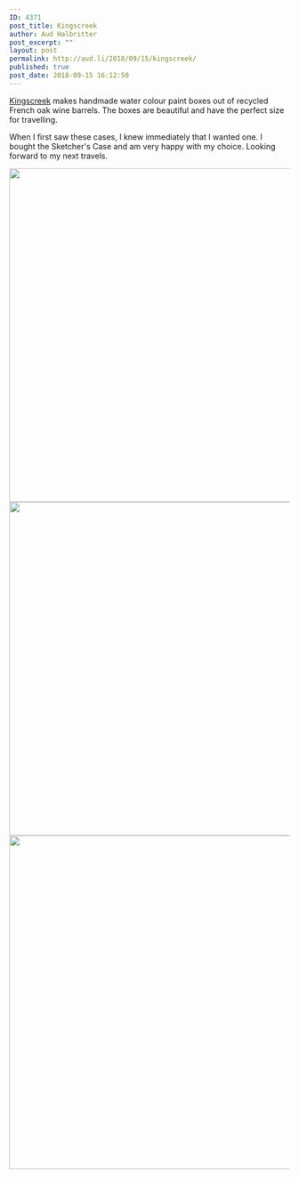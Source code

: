```yaml
---
ID: 4371
post_title: Kingscreek
author: Aud Halbritter
post_excerpt: ""
layout: post
permalink: http://aud.li/2018/09/15/kingscreek/
published: true
post_date: 2018-09-15 16:12:50
---
```

<a href="https://kingscreek.de/">Kingscreek</a> makes handmade water colour paint boxes out of recycled French oak wine barrels. The boxes are beautiful and have the perfect size for travelling.

When I first saw these cases, I knew immediately that I wanted one. I bought the Sketcher's Case and am very happy with my choice. Looking forward to my next travels.

<a href="http://aud.li/wp-content/uploads/2018/09/MG_0778.jpg"><img class="alignnone size-large wp-image-4372" src="http://aud.li/wp-content/uploads/2018/09/MG_0778-1024x683.jpg" alt="" width="900" height="600" /></a> <a href="http://aud.li/wp-content/uploads/2018/09/MG_0781.jpg"><img class="alignnone size-large wp-image-4373" src="http://aud.li/wp-content/uploads/2018/09/MG_0781-1024x683.jpg" alt="" width="900" height="600" /></a> <a href="http://aud.li/wp-content/uploads/2018/09/MG_0783.jpg"><img class="alignnone size-large wp-image-4374" src="http://aud.li/wp-content/uploads/2018/09/MG_0783-1024x683.jpg" alt="" width="900" height="600" /></a>